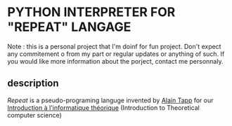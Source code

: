# PYTHON INTERPRETER FOR "REPEAT" LANGAGE

Note : this is a personal project that I'm doinf for fun project. Don't expect any commitement o from my part or regular updates or anything of such. If you would like more information about the porject, contact me personnaly.

## description

*Repeat* is a pseudo-programing languge invented by [Alain Tapp][alain tapp] for our 
[Introduction à l'informatique théorique][info theo] (Introduction to Theoretical computer science)






[info theo]: https://sites.google.com/site/dirotappift2105/
[alain tapp]: http://diro.umontreal.ca/repertoire-departement/vue/tapp-alain/